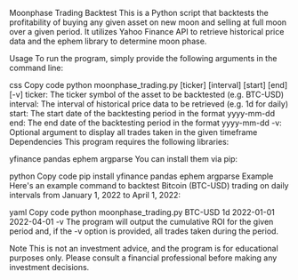 Moonphase Trading Backtest
This is a Python script that backtests the profitability of buying any given asset on new moon and selling at full moon over a given period. It utilizes Yahoo Finance API to retrieve historical price data and the ephem library to determine moon phase.

Usage
To run the program, simply provide the following arguments in the command line:

css
Copy code
python moonphase_trading.py [ticker] [interval] [start] [end] [-v]
ticker: The ticker symbol of the asset to be backtested (e.g. BTC-USD)
interval: The interval of historical price data to be retrieved (e.g. 1d for daily)
start: The start date of the backtesting period in the format yyyy-mm-dd
end: The end date of the backtesting period in the format yyyy-mm-dd
-v: Optional argument to display all trades taken in the given timeframe
Dependencies
This program requires the following libraries:

yfinance
pandas
ephem
argparse
You can install them via pip:

python
Copy code
pip install yfinance pandas ephem argparse
Example
Here's an example command to backtest Bitcoin (BTC-USD) trading on daily intervals from January 1, 2022 to April 1, 2022:

yaml
Copy code
python moonphase_trading.py BTC-USD 1d 2022-01-01 2022-04-01 -v
The program will output the cumulative ROI for the given period and, if the -v option is provided, all trades taken during the period.

Note
This is not an investment advice, and the program is for educational purposes only. Please consult a financial professional before making any investment decisions.
